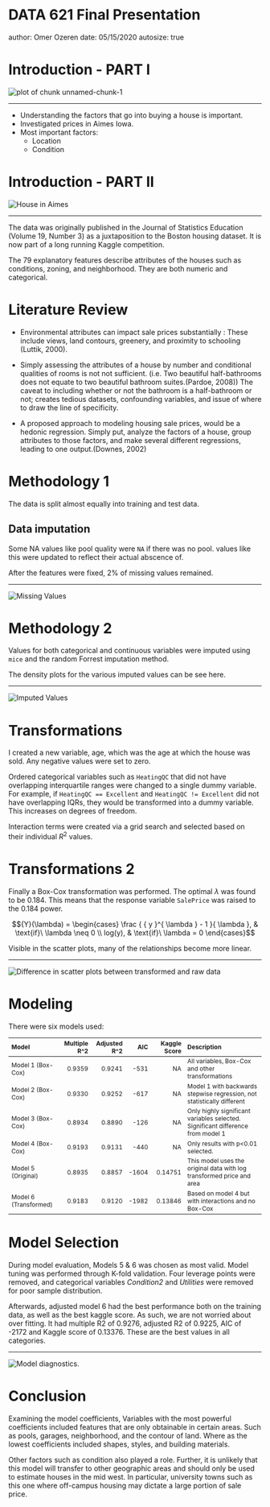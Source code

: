 DATA 621 Final Presentation 
========================================================
author: Omer Ozeren
date: 05/15/2020
autosize: true




Introduction - PART I
========================================================

![plot of chunk unnamed-chunk-1](Presentation-figure/unnamed-chunk-1-1.png)

***

* Understanding the factors that go into buying a house is important.
* Investigated prices in Aimes Iowa.
* Most important factors:
  * Location
  * Condition
  

Introduction - PART II
========================================================
![House in Aimes](https://raw.githubusercontent.com/omerozeren/DATA621/master/final_project/AimesHouse.jpeg)
***
The data was originally published in the Journal of Statistics Education (Volume 19, Number 3) as a juxtaposition to the Boston housing dataset. It is now part of a long running Kaggle competition.

The 79 explanatory features describe attributes of the houses such as conditions, zoning, and neighborhood. They are both numeric and categorical.


Literature Review
========================================================

* Environmental attributes can impact sale prices substantially : These include views, land contours, greenery, and proximity to schooling (Luttik, 2000).  

* Simply assessing the attributes of a house by number and conditional qualities of rooms is not not sufficient. (i.e. Two beautiful half-bathrooms does not equate to two beautiful bathroom suites.(Pardoe, 2008)) The caveat to including whether or not the bathroom is a half-bathroom or not; creates tedious datasets, confounding variables, and issue of where to draw the line of specificity.  


* A proposed approach to modeling housing sale prices, would be a hedonic regression. Simply put, analyze the factors of a house, group attributes to those factors, and make several different regressions, leading to one output.(Downes, 2002)

Methodology 1
=============

The data is split almost equally into training and test data. 

## Data imputation
Some NA values like pool quality were `NA` if there was no pool. values like this were updated
to reflect their actual abscence of.

After the features were fixed, 2% of missing values remained.
***
![Missing Values](https://raw.githubusercontent.com/omerozeren/DATA621/master/final_project/fig1_na_dist.png)

Methodology 2
=============

Values for both categorical and continuous variables were imputed using `mice` and the random Forrest imputation method.

The density plots for the various imputed values can be see here. 

***
![Imputed Values](https://raw.githubusercontent.com/omerozeren/DATA621/master/final_project/fig2_imputation.png)


Transformations
===============

I created a new variable, age, which was the age at which the house was sold. Any negative values were set to zero.

Ordered categorical variables such as `HeatingQC` that did not have overlapping interquartile ranges were changed to a single dummy variable. For example, if `HeatingQC == Excellent` and `HeatingQC != Excellent` did not have overlapping IQRs, they would be transformed into a dummy variable. This increases on degrees of freedom.

Interaction terms were created via a grid search and selected based on their individual $R^2$ values.

Transformations 2
=================

Finally a Box-Cox transformation was performed. The optimal $\lambda$ was found to be 0.184. This means that the response variable `SalePrice` was raised to the 0.184 power.

$${Y}(\lambda)  = \begin{cases} \frac { { y }^{ \lambda  } - 1 }{ \lambda }, & \text{if}\ \lambda \neq 0 \\ log(y), & \text{if}\ \lambda = 0 \end{cases}$$  

Visible in the scatter plots, many of the relationships become more linear. 

***
![Difference in scatter plots between transformed and raw data](https://raw.githubusercontent.com/omerozeren/DATA621/master/final_project/Scatter_Trans_and_Imp.png)

Modeling
========
There were six models used: 

<table class="table" style="font-size: 12px; margin-left: auto; margin-right: auto;">
 <thead>
  <tr>
   <th style="text-align:left;"> Model </th>
   <th style="text-align:right;"> Multiple R^2 </th>
   <th style="text-align:right;"> Adjusted R^2 </th>
   <th style="text-align:right;"> AIC </th>
   <th style="text-align:right;"> Kaggle Score </th>
   <th style="text-align:left;"> Description </th>
  </tr>
 </thead>
<tbody>
  <tr>
   <td style="text-align:left;"> Model 1 (Box-Cox) </td>
   <td style="text-align:right;"> 0.9359 </td>
   <td style="text-align:right;"> 0.9241 </td>
   <td style="text-align:right;"> -531 </td>
   <td style="text-align:right;"> NA </td>
   <td style="text-align:left;"> All variables, Box-Cox and other transformations </td>
  </tr>
  <tr>
   <td style="text-align:left;"> Model 2 (Box-Cox) </td>
   <td style="text-align:right;"> 0.9330 </td>
   <td style="text-align:right;"> 0.9252 </td>
   <td style="text-align:right;"> -617 </td>
   <td style="text-align:right;"> NA </td>
   <td style="text-align:left;"> Model 1 with backwards stepwise regression, not statistically different </td>
  </tr>
  <tr>
   <td style="text-align:left;"> Model 3 (Box-Cox) </td>
   <td style="text-align:right;"> 0.8934 </td>
   <td style="text-align:right;"> 0.8890 </td>
   <td style="text-align:right;"> -126 </td>
   <td style="text-align:right;"> NA </td>
   <td style="text-align:left;"> Only highly significant variables  selected. Significant difference from model 1 </td>
  </tr>
  <tr>
   <td style="text-align:left;"> Model 4 (Box-Cox) </td>
   <td style="text-align:right;"> 0.9193 </td>
   <td style="text-align:right;"> 0.9131 </td>
   <td style="text-align:right;"> -440 </td>
   <td style="text-align:right;"> NA </td>
   <td style="text-align:left;"> Only results with p&lt;0.01 selected. </td>
  </tr>
  <tr>
   <td style="text-align:left;"> Model 5 (Original) </td>
   <td style="text-align:right;"> 0.8935 </td>
   <td style="text-align:right;"> 0.8857 </td>
   <td style="text-align:right;"> -1604 </td>
   <td style="text-align:right;"> 0.14751 </td>
   <td style="text-align:left;"> This model uses the original data with log transformed price and area </td>
  </tr>
  <tr>
   <td style="text-align:left;"> Model 6 (Transformed) </td>
   <td style="text-align:right;"> 0.9183 </td>
   <td style="text-align:right;"> 0.9120 </td>
   <td style="text-align:right;"> -1982 </td>
   <td style="text-align:right;"> 0.13846 </td>
   <td style="text-align:left;"> Based on model 4 but with interactions and no Box-Cox </td>
  </tr>
</tbody>
</table>

Model Selection
===

During model evaluation, Models 5 & 6 was chosen as most valid. Model tuning was performed through K-fold validation. Four leverage points were removed, and categorical variables *Condition2* and *Utilities* were removed for poor sample distribution.  

Afterwards, adjusted model 6 had the best performance both on the training data, as well as the best kaggle score. As such, we are not worried about over fitting. It had multiple R2 of 0.9276, adjusted R2 of 0.9225, AIC of -2172 and Kaggle score of 0.13376. These are the best values in all categories.

***
![Model diagnostics.](https://raw.githubusercontent.com/omerozeren/DATA621/master/final_project/fig4_diag.png)

Conclusion
=== 
  Examining the model coefficients, Variables with the most powerful coefficients included features that are only obtainable in certain areas. Such as pools, garages, neighborhood, and the contour of land. Where as the lowest coefficients included shapes, styles, and building materials. 

  Other factors such as condition also played a role. Further, it is unlikely that this model will transfer to other geographic areas and should only be used to estimate houses in the mid west. In particular, university towns such as this one where off-campus housing may dictate a large portion of sale price. 

